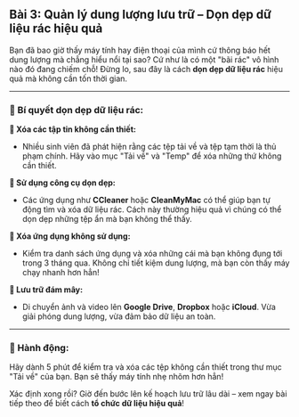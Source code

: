 ## Bài 3: Quản lý dung lượng lưu trữ – Dọn dẹp dữ liệu rác hiệu quả

Bạn đã bao giờ thấy máy tính hay điện thoại của mình cứ thông báo hết dung lượng mà chẳng hiểu nổi tại sao? Cứ như là có một "bãi rác" vô hình nào đó đang chiếm chỗ! Đừng lo, sau đây là cách **dọn dẹp dữ liệu rác** hiệu quả mà không cần tốn thời gian.

---

### 📌 Bí quyết dọn dẹp dữ liệu rác:

**🔹 Xóa các tập tin không cần thiết:**
- Nhiều sinh viên đã phát hiện rằng các tệp tải về và tệp tạm thời là thủ phạm chính. Hãy vào mục "Tải về" và "Temp" để xóa những thứ không cần thiết.

**🔹 Sử dụng công cụ dọn dẹp:**
- Các ứng dụng như **CCleaner** hoặc **CleanMyMac** có thể giúp bạn tự động tìm và xóa dữ liệu rác. Cách này thường hiệu quả vì chúng có thể dọn dẹp những tệp ẩn mà bạn không thể thấy.

**🔹 Xóa ứng dụng không sử dụng:**
- Kiểm tra danh sách ứng dụng và xóa những cái mà bạn không đụng tới trong 3 tháng qua. Không chỉ tiết kiệm dung lượng, mà bạn còn thấy máy chạy nhanh hơn hẳn!

**🔹 Lưu trữ đám mây:**
- Di chuyển ảnh và video lên **Google Drive**, **Dropbox** hoặc **iCloud**. Vừa giải phóng dung lượng, vừa đảm bảo dữ liệu an toàn.

---

### 🚀 Hành động:

Hãy dành 5 phút để kiểm tra và xóa các tệp không cần thiết trong thư mục "Tải về" của bạn. Bạn sẽ thấy máy tính nhẹ nhõm hơn hẳn!

Xác định xong rồi? Giờ đến bước lên kế hoạch lưu trữ lâu dài – xem ngay bài tiếp theo để biết cách **tổ chức dữ liệu hiệu quả**!